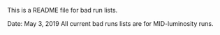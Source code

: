 This is a README file for bad run lists.

Date: May 3, 2019
All current bad runs lists are for MID-luminosity runs.

